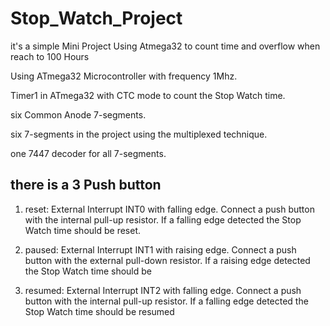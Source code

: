 # Stop_Watch_Project

it's a simple Mini Project Using Atmega32 to count time and overflow when reach to 100 Hours

Using ATmega32 Microcontroller with frequency 1Mhz.

Timer1 in ATmega32 with CTC mode to count the Stop Watch time.

six Common Anode 7-segments.

six 7-segments in the project using the multiplexed technique.

one 7447 decoder for all 7-segments.

## there is a 3 Push button
1. reset:
External Interrupt INT0 with falling edge. Connect a push button with the 
internal pull-up resistor. If a falling edge detected the Stop Watch time should be
reset.

2. paused:
External Interrupt INT1 with raising edge. Connect a push button with the 
external pull-down resistor. If a raising edge detected the Stop Watch time should be

3. resumed:
External Interrupt INT2 with falling edge. Connect a push button with the 
internal pull-up resistor. If a falling edge detected the Stop Watch time should be
resumed